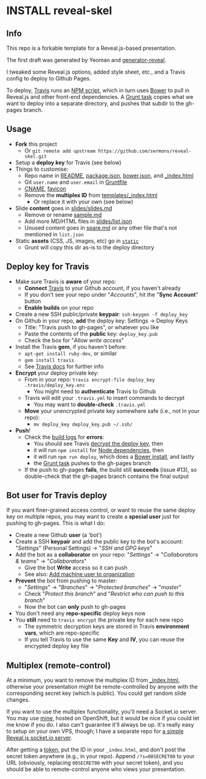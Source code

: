 # INSTALL reveal-skel

## Info
This repo is a forkable template for a Reveal.js-based presentation.

The first draft was generated by Yeoman and
[generator-reveal](https://github.com/slara/generator-reveal).

I tweaked some Reveal.js options, added style sheet, etc., and a Travis config to deploy to Github Pages.

To deploy, [Travis](.travis.yml) runs an [NPM script](package.json),
which in turn uses [Bower](bower.json) to pull in Reveal.js and other
front-end dependencies.  A [Grunt task](Gruntfile.coffee) copies what we want to deploy
into a separate directory, and pushes that subdir to the gh-pages branch.

## Usage
* **Fork** this project
  + Or `git remote add upstream https://github.com/sermons/reveal-skel.git`
* Setup a **deploy key** for Travis (see below)
* Things to customise:
  + Repo name in [README](README.md), [package.json](package.json),
  [bower.json](bower.json), and [_index.html](templates/_index.html)
  + Git `user.name` and `user.email` in [Gruntfile](Gruntfile.coffee)
  + [CNAME](CNAME), [favicon](favicon.ico)
  + Remove the **multiplex ID** from [templates/_index.html](templates/_index.html)
    + Or replace it with your own (see below)
* Slide **content** goes in [slides/slides.md](slides/slides.md)
  + Remove or rename [sample.md](slides/sample.md)
  + Add more MD/HTML files in [slides/list.json](slides/list.json)
  + Unused content goes in [spare.md](slides/spare.md) or any other
  file that's not mentioned in `list.json`
* Static **assets** (CSS, JS, images, etc) go in [`static`](static)
  + Grunt will copy this dir as-is to the deploy directory

## Deploy key for Travis
+ Make sure Travis is **aware** of your repo:
  + **Connect** [Travis](https://travis-ci.org) to your Github account, if you haven't already
  + If you don't see your repo under "*Accounts*", hit the "**Sync Account**" button
  + **Enable builds** on your repo
+ Create a new SSH public/private **keypair**: `ssh-keygen -f deploy_key`
+ On Github in your repo, **add** the deploy key: Settings &rarr; Deploy Keys
  + Title: "Travis push to gh-pages", or whatever you like
  + Paste the contents of the **public** key: `deploy_key.pub`
  + Check the box for "*Allow write access*"
+ Install the Travis **gem**, if you haven't before:
  + `apt-get install ruby-dev`, or similar
  + `gem install travis`
  + See [Travis docs](https://github.com/travis-ci/travis.rb#installation) for further info
+ **Encrypt** your deploy private key:
  + From in your repo: `travis encrypt-file deploy_key .travis/deploy_key.enc`
    + You might need to **authenticate** Travis to Github
  + Travis will edit your `.travis.yml` to insert commands to decrypt
    + You may want to **double-check** `.travis.yml`
  + **Move** your unencrypted private key somewhere safe (i.e., not in your repo):
    + `mv deploy_key deploy_key.pub ~/.ssh/`
+ **Push**!
  + Check the [build logs](https://travis-ci.org/) for **errors**:
    + You should see Travis [decrypt the deploy key](.travis.yml), then
    + it will run `npm install` for [Node dependencies](package.json), then
    + it will run `npm run deploy`, which does a [Bower install](bower.json), and lastly
    + the [Grunt task](Gruntfile.coffee) pushes to the gh-pages branch
  + If the push to gh-pages **fails**, the build still **succeeds** (issue #13), so double-check that the gh-pages branch contains the final output

## Bot user for Travis deploy
If you want finer-grained access control, or want to reuse the same
deploy key on multiple repos, you may want to create a **special user**
just for pushing to gh-pages.  This is what I do:

+ Create a new Github **user** (a 'bot')
+ Create a SSH **keypair** and add the public key to the bot's account:
  "*Settings*" (Personal Settings) &rarr; "*SSH and GPG keys*"
+ Add the bot as a **collaborator** on your repo:
  "*Settings*" &rarr; "*Collaborators &amp; teams*" &rarr; "*Collaborators*"
  + Give the bot **Write** access so it can push
  + See also: [Add machine user to organization](https://developer.github.com/guides/managing-deploy-keys/#machine-users)
+ **Prevent** the bot from pushing to master:
  + "*Settings*" &rarr; "*Branches*" &rarr; "*Protected branches*" &rarr; "*master*"
  + Check "*Protect this branch*" and "*Restrict who can push to this branch*"
  + Now the bot can **only** push to gh-pages
+ You don't need any **repo-specific** deploy keys now
+ You **still** need to `travis encrypt` the private key for each new repo
  + The symmetric decryption keys are stored in Travis **environment vars**, which are repo-specific
  + If you tell Travis to use the same **Key** and **IV**, you can reuse the encrypted deploy key file

## Multiplex (remote-control)
At a minimum, you want to remove the multiplex ID from
[_index.html](templates/_index.html), otherwise your presentation
might be remote-controlled by anyone with the corresponding secret
key (which is public).  You could get random slide changes.

If you want to use the multiplex functionality, you'll need a Socket.io
server.  You may use [mine](https://mp-seanho00.rhcloud.com/), hosted
on OpenShift, but it would be nice if you could let me know if you do.
I also can't guarantee it'll always be up.  It's really easy to setup
on your own VPS, though; I have a separate repo for
[a simple Reveal.js socket.io server](https://github.com/seanho00/reveal-multiplex).

After getting a [token](https://mp-seanho00.rhcloud.com/token),
put the ID in your `_index.html`, and don't post the secret token
anywhere (e.g., in your repo).  Append `/?s=00SECRET00` to your URL
(obviously, replacing `00SECRET00` with your secret token), and you
should be able to remote-control anyone who views your presentation.
